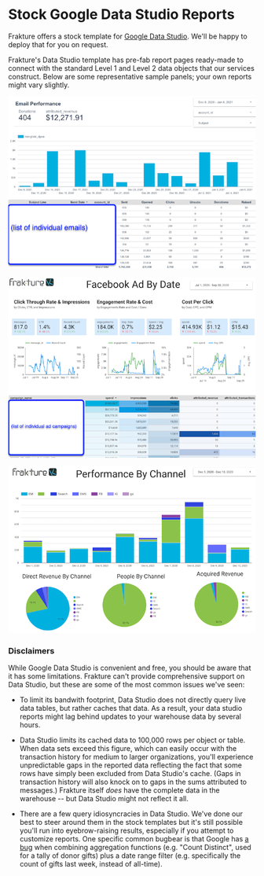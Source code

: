 # Stock Google Data Studio Reports

Frakture offers a stock template for [Google Data Studio](https://datastudio.google.com). We'll be happy to deploy that for you on request.

Frakture's Data Studio template has pre-fab report pages ready-made to connect with the standard Level 1 and Level 2 data objects that our services construct. Below are some representative sample panels; your own reports might vary slightly.

![Sample Data Studio page: Email Performance](gds_sample_email_performance.png)

![Sample Data Studio page: Facebook Ads](gds_sample_facebook_ads.png)

![Sample Data Studio page: Performance By Channel](gds_sample_channel.png)

### Disclaimers

While Google Data Studio is convenient and free, you should be aware that it has some limitations. Frakture can't provide comprehensive support on Data Studio, but these are some of the most common issues we've seen:

* To limit its bandwith footprint, Data Studio does not directly query live data tables, but rather caches that data. As a result, your data studio reports might lag behind updates to your warehouse data by several hours.

* Data Studio limits its cached data to 100,000 rows per object or table. When data sets exceed this figure, which can easily occur with the transaction history for medium to larger organizations, you'll experience unpredictable gaps in the reported data reflecting the fact that some rows have simply been excluded from Data Studio's cache. (Gaps in transaction history will also knock on to gaps in the sums attributed to messages.) Frakture itself _does_ have the complete data in the warehouse -- but Data Studio might not reflect it all.

* There are a few query idiosyncracies in Data Studio. We've done our best to steer around them in the stock templates but it's still possible you'll run into eyebrow-raising results, especially if you attempt to customize reports. One specific common bugbear is that Google has [a bug](https://support.google.com/datastudio/thread/13600719?hl=en) when combining aggregation functions (e.g. "Count Distinct", used for a tally of donor gifts) plus a date range filter (e.g. specifically the count of gifts last week, instead of all-time).
